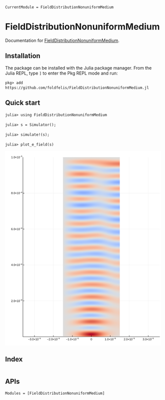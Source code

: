 ```@meta
CurrentModule = FieldDistributionNonuniformMedium
```

# FieldDistributionNonuniformMedium

Documentation for [FieldDistributionNonuniformMedium](https://github.com/foldfelis/FieldDistributionNonuniformMedium.jl).

## Installation

The package can be installed with the Julia package manager.
From the Julia REPL, type `]` to enter the Pkg REPL mode and run:

```julia-REPL
pkg> add https://github.com/foldfelis/FieldDistributionNonuniformMedium.jl
```

## Quick start

```julia-REPL
julia> using FieldDistributionNonuniformMedium

julia> s = Simulator();

julia> simulate!(s);

julia> plot_e_field(s)
```

![](assets/demo.png)

## Index

```@index
```

## APIs

```@autodocs
Modules = [FieldDistributionNonuniformMedium]
```
